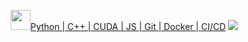 <a href="https://sourcerer.io/casperdcl" title="code breakdown"><img src="https://avatars2.githubusercontent.com/u/10780059?s=460&u=a2c87a4f44f76f79e0ecfc611b9fba825a527184&v=4" width="32"/>Python | C++ | CUDA | JS | Git | Docker | CI/CD</a> ![](https://caspersci.uk.to/cgi-bin/hits.cgi?q=casperdcl&a=hidden)
